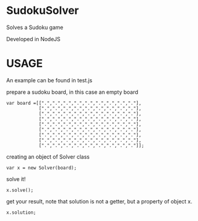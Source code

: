 # SudokuSolver
Solves a Sudoku game

Developed in NodeJS

# USAGE
An example can be found in test.js

prepare a sudoku board, in this case an empty board
```
var board =[[".",".",".",".",".",".",".",".","."],
            [".",".",".",".",".",".",".",".","."],
            [".",".",".",".",".",".",".",".","."],
            [".",".",".",".",".",".",".",".","."],
            [".",".",".",".",".",".",".",".","."],
            [".",".",".",".",".",".",".",".","."],
            [".",".",".",".",".",".",".",".","."],
            [".",".",".",".",".",".",".",".","."],
            [".",".",".",".",".",".",".",".","."]];
```
 
creating an object of Solver class

```
var x = new Solver(board);
```

solve it!
```
x.solve();
```

get your result, note that solution is not a getter, but a property of object x.
```
x.solution;
```
